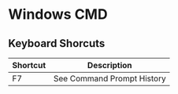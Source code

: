 Windows CMD
===========

Keyboard Shorcuts
-----------------

| Shortcut | Description |
|----------|-------------|
| F7       | See Command Prompt History